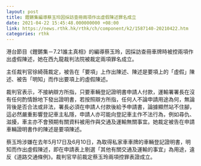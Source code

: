 ```yaml
---
layout: post
title: 鏗鏘集編導蔡玉玲因採訪查冊兩項作出虛假陳述罪名成立
date: 2021-04-22 15:45:48.000000000 +08:00
link: https://news.rthk.hk/rthk/ch/component/k2/1587140-20210422.htm
categories: rthk
---
```


港台節目《鏗鏘集－7.21誰主真相》的編導蔡玉玲，因採訪查冊車牌時被控兩項作出虛假陳述，她在西九龍裁判法院被裁定兩項罪名成立。

主任裁判官徐綺薇裁定，被告在「要項」上作出陳述、陳述是要項上的「虛假」陳述、被告「明知」而作出要項上的虛假陳述。

裁判官表示，不接納辯方所指，只要車輛登記證明書申請人付款，運輸署署長在沒有任何酌情餘地下發出證明書，若按照辯方所指，任何人不論申請用途為何，無論背後是否合法或非法，署長必須在申請人付款後給予申請書，論據顯然站不住腳，這必然嚴重影響登記車主私隱，申請人亦可能向登記車主作不法行為，例如尋仇、滋擾，車主亦不會預期有關資料被用作與交通及運輸無關事宜。她裁定被告在申請車輛證明書作的陳述是要項陳述。

蔡玉玲涉嫌在去年5月17日及6月10日，為取得私家車車牌的車輛登記證明書，明知而作出虛假陳述，即在申請表上剔選「其他有關交通及運輸的事宜」為用途，違反《道路交通條例》。裁判官早前裁定蔡玉玲兩項控罪表證成立。
